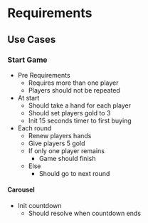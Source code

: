 # Requirements
## Use Cases
### Start Game
- Pre Requirements
  - Requires more than one player
  - Players should not be repeated
- At start
  - Should take a hand for each player
  - Should set players gold to 3
  - Init 15 seconds timer to first buying
- Each round
  - Renew players hands 
  - Give players 5 gold
  - If only one player remains
    - Game should finish
  - Else
    - Should go to next round

#### Carousel
- Init countdown
  - Should resolve when countdown ends
